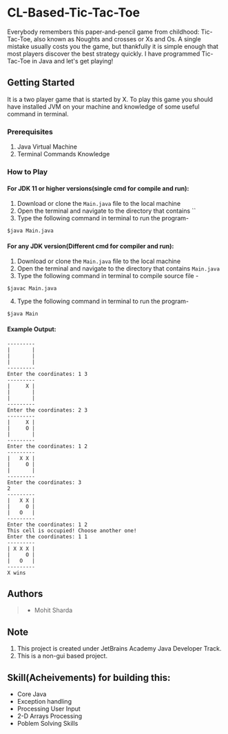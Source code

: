 # CL-Based-Tic-Tac-Toe
Everybody remembers this paper-and-pencil game from childhood: Tic-Tac-Toe, also known as Noughts and crosses or Xs and Os. A single mistake usually costs you the game, but thankfully it is simple enough that most players discover the best strategy quickly. I have programmed Tic-Tac-Toe in Java and let's get playing!
## Getting Started
It is a two player game that is started by X.
To play this game you should have installed JVM on your machine and knowledge of some useful command in terminal.
### Prerequisites
1. Java Virtual Machine
2. Terminal Commands Knowledge
### How to Play
#### For JDK 11 or higher versions(single cmd for compile and run):
1. Download or clone the `Main.java` file to the local machine
2. Open the terminal and navigate to the directory that contains ``
3. Type the following command in terminal to run the program- 
```
$java Main.java
```

#### For any JDK version(Different cmd for compiler and run): 
1. Download or clone the `Main.java` file to the local machine
2. Open the terminal and navigate to the directory that contains `Main.java`
3. Type the following command in terminal to compile source file - 
``` shell
$javac Main.java 
```
4. Type the following command in terminal to run the program- 
```shell
$java Main
```

#### Example Output:
```
---------
|       |
|       |
|       |
---------
Enter the coordinates: 1 3
---------
|     X |
|       |
|       |
---------
Enter the coordinates: 2 3
---------
|     X |
|     O |
|       |
---------
Enter the coordinates: 1 2
---------
|   X X |
|     O |
|       |
---------
Enter the coordinates: 3
2
---------
|   X X |
|     O |
|   O   |
---------
Enter the coordinates: 1 2
This cell is occupied! Choose another one!
Enter the coordinates: 1 1
---------
| X X X |
|     O |
|   O   |
---------
X wins
```

## Authors
> - Mohit Sharda

## **Note**
1. This project is created under JetBrains Academy Java Developer Track.
2. This is a non-gui based project.

## Skill(Acheivements) for building this:
* Core Java
* Exception handling
* Processing User Input
* 2-D Arrays Processing
* Poblem Solving Skills
